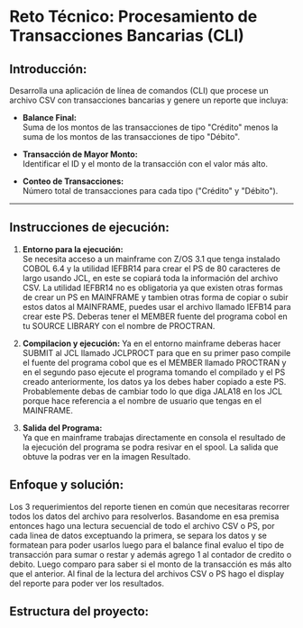 # Reto Técnico: Procesamiento de Transacciones Bancarias (CLI)

## Introducción:

Desarrolla una aplicación de línea de comandos (CLI) que procese un archivo CSV con transacciones bancarias y genere un reporte que incluya:

- **Balance Final:**  
  Suma de los montos de las transacciones de tipo "Crédito" menos la suma de los montos de las transacciones de tipo "Débito".

- **Transacción de Mayor Monto:**  
  Identificar el ID y el monto de la transacción con el valor más alto.

- **Conteo de Transacciones:**  
  Número total de transacciones para cada tipo ("Crédito" y "Débito").

---

## Instrucciones de ejecución:

1. **Entorno para la ejecución:**  
   Se necesita acceso a un mainframe con Z/OS 3.1 que tenga instalado COBOL 6.4 y la utilidad IEFBR14 para crear el PS de 80 caracteres de largo usando JCL, en este se copiará toda la información del archivo CSV.
   La utilidad IEFBR14 no es obligatoria ya que existen otras formas de crear un PS en MAINFRAME y tambien otras forma de copiar o subir estos datos al MAINFRAME, puedes usar el archivo llamado IEFB14 para crear este PS.
   Deberas tener el MEMBER fuente del programa cobol en tu SOURCE LIBRARY con el nombre de PROCTRAN.

2. **Compilacion y ejecución:**
   Ya en el entorno mainframe deberas hacer SUBMIT al JCL llamado JCLPROCT para que en su primer paso compile el fuente del programa cobol que es el MEMBER llamado PROCTRAN y en el segundo paso ejecute el programa tomando el compilado y el PS creado anteriormente, los 
   datos ya los debes haber copiado a este PS.
   Probablemente debas de cambiar todo lo que diga JALA18 en los JCL porque hace referencia a el nombre de usuario que tengas en el MAINFRAME.
   
3. **Salida del Programa:**  
   Ya que en mainframe trabajas directamente en consola el resultado de la ejecución del programa se podra resivar en el spool.
   La salida que obtuve la podras ver en la imagen Resultado.  

## Enfoque y solución:

   Los 3 requerimientos del reporte tienen en común que necesitaras recorrer todos los datos del archivo para resolverlos.
   Basandome en esa premisa entonces hago una lectura secuencial de todo el archivo CSV o PS, por cada linea de datos exceptuando la primera, se separa los datos y se formatean para poder usarlos luego para el balance final evaluo el tipo de transacción para sumar o 
   restar y además agrego 1 al contador de credito o debito. Luego comparo para saber si el monto de la transacción es más alto que el anterior. Al final de la lectura del archivos CSV o PS hago el display del reporte para poder ver los resultados.

## Estructura del proyecto:
